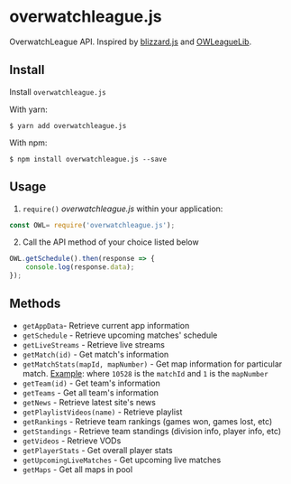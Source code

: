 # overwatchleague.js
OverwatchLeague API. Inspired by [blizzard.js](https://github.com/benweier/blizzard.js) and [OWLeagueLib](https://github.com/overtools/OWLeagueLib/).

## Install

Install `overwatchleague.js` 

With yarn:

    $ yarn add overwatchleague.js

With npm:

    $ npm install overwatchleague.js --save

## Usage

1. `require()` *overwatchleague.js* within your application:

```javascript
const OWL= require('overwatchleague.js');
```

2. Call the API method of your choice listed below

```javascript
OWL.getSchedule().then(response => {
    console.log(response.data);
});
```
## Methods
- `getAppData`- Retrieve current app information
- `getSchedule` - Retrieve upcoming matches' schedule
- `getLiveStreams` - Retrieve live streams
- `getMatch(id)` - Get match's information
- `getMatchStats(mapId, mapNumber)` - Get map information for particular match. [Example](https://api.overwatchleague.com/stats/matches/10528/maps/1): where `10528` is the `matchId` and `1` is the `mapNumber`
- `getTeam(id)` - Get team's information
- `getTeams` - Get all team's information
- `getNews` - Retrieve latest site's news
- `getPlaylistVideos(name)` - Retrieve playlist
- `getRankings` - Retrieve team rankings (games won, games lost, etc)
- `getStandings` - Retrieve team standings (division info, player info, etc)
- `getVideos` - Retrieve VODs
- `getPlayerStats` - Get overall player stats
- `getUpcomingLiveMatches` - Get upcoming live matches
- `getMaps` - Get all maps in pool